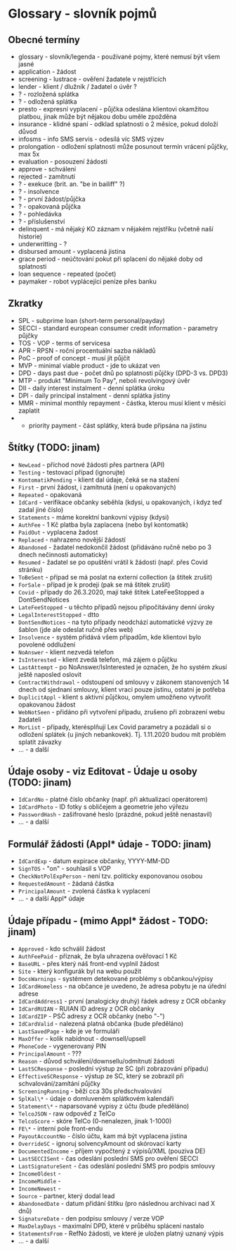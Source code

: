 # Glossary - slovník pojmů

## Obecné termíny

- glossary - slovník/legenda - používané pojmy, které nemusí být všem jasné
- application - žádost
- screening - lustrace - ověření žadatele v rejstřících
- lender - klient / dlužník / žadatel o úvěr ?
- ? - rozložená splátka
- ? - odložená splátka
- presto - expresní vyplacení - půjčka odeslána klientovi okamžitou platbou, jinak může být nějakou dobu uměle zpožděna
- insurance - klidné spaní - odklad splatnosti o 2 měsíce, pokud doloží důvod
- infosms - info SMS servis - odesílá víc SMS výzev
- prolongation - odložení splatnosti může posunout termín vrácení půjčky, max 5x
- evaluation - posouzení žádosti
- approve - schválení
- rejected - zamítnutí
- ? - exekuce (brit. an. "be in bailiff" ?)
- ? - insolvence
- ? - první žádost/půjčka
- ? - opakovaná půjčka
- ? - pohledávka
- ? - příslušenství
- delinquent - má nějaký KO záznam v nějakém rejstříku (včetně naší historie)
- underwritting - ?
- disbursed amount - vyplacená jistina
- grace period - neúčtování pokut při splacení do nějaké doby od splatnosti
- loan sequence - repeated (počet)
- paymaker - robot vyplácející peníze přes banku

## Zkratky

- SPL - subprime loan (short-term personal/payday)
- SECCI - standard european consumer credit information - parametry půjčky
- TOS - VOP - terms of servicesa
- APR - RPSN - roční procentuální sazba nákladů
- PoC - proof of concept - musí jít půjčit
- MVP - minimal viable product - jde to ukázat ven
- DPD - days past due - počet dnů po splatnosti půjčky (DPD-3 vs. DPD3)
- MTP - produkt "Minimum To Pay", neboli revolvingový úvěr
- DII - daily interest instalment - denní splátka úroku
- DPI - daily principal instalment - denní splátka jistiny
- MMR - minimal monthly repayment - částka, kterou musí klient v měsíci zaplatit
-
  - priority payment - část splátky, která bude připsána na jistinu

## Štítky (TODO: jinam)

- `NewLead` - příchod nové žádosti přes partnera (API)
- `Testing` - testovací případ (ignorujte)
- `KontomatikPending` - klient dal údaje, čeká se na stažení
- `First` - první žádost, i zamítnutá (není u opakovaných)
- `Repeated` - opakovaná
- `IdCard` - verifikace občanky seběhla (kdysi, u opakovaných, i kdyz teď zadal jiné číslo)
- `Statements` - máme korektní bankovní výpisy (kdysi)
- `AuthFee` - 1 Kč platba byla zaplacena (nebo byl kontomatik)
- `PaidOut` - vyplacena žadost
- `Replaced` - nahrazeno novější žádostí
- `Abandoned` - žadatel nedokončil žádost (přidáváno ručně nebo po 3 dnech nečinnosti automaticky)
- `Resumed` - žadatel se po opuštění vrátil k žádosti (např. přes Covid stránku)
- `ToBeSent` - případ se má poslat na externí collection (a štítek zrušit)
- `ForSale` - případ je k prodeji (pak se má štítek zrušit)
- `Covid` - případy do 26.3.2020, mají také štítek LateFeeStopped a DontSendNotices
- `LateFeeStopped` - u těchto případů nejsou připočítávány denní úroky
- `LegalInterestStopped` - dtto
- `DontSendNotices` - na tyto případy neodchází automatické výzvy ze šablon (jde ale odeslat ručně přes web)
- `Insolvence` - systém přidává všem případům, kde klientovi bylo povolené oddlužení
- `NoAnswer` - klient nezvedá telefon
- `IsInterested` - klient zvedá telefon, má zájem o půjčku
- `LastAttempt` - po NoAnswer/IsInterested je označen, že ho systém zkusí ještě naposled oslovit
- `ContractWithdrawal` - odstoupení od smlouvy v zákonem stanovených 14 dnech od sjednaní smlouvy, klient vraci pouze jistinu, ostatni je potřeba
- `DuplicitAppl` - klient s aktivní půjčkou, omylem umožňeno vytvořit opakovanou žádost
- `WebNotSeen` - přidáno při vytvoření případu, zrušeno při zobrazení webu žadateli
- `MorList` - případy, kterésplňují Lex Covid parametry a pozádali si o odložení splátek (u jiných nebankovek). Tj. 1.11.2020 budou mít problém splatit závazky
- ... - a další

## Údaje osoby - viz Editovat - Údaje u osoby (TODO: jinam)

- `IdCardNo` - platné číslo občanky (např. při aktualizaci operátorem)
- `IdCardPhoto` - ID fotky s obličejem a geometrie jeho výřezu
- `PasswordHash` - zašifrované heslo (prázdné, pokud ještě nenastavil)
- ... - a další

## Formulář žádosti (Appl\* údaje - TODO: jinam)

- `IdCardExp` - datum expirace občanky, YYYY-MM-DD
- `SignTOS` - "on" - souhlasil s VOP
- `CheckNotPolExpPerson` - není tzv. politicky exponovanou osobou
- `RequestedAmount` - žádaná částka
- `PrincipalAmount` - zvolená částka k vyplacení
- ... - a další Appl\* údaje

## Údaje případu - (mimo Appl\* žádost - TODO: jinam)

- `Approved` - kdo schválil žádost
- `AuthFeePaid` - příznak, že byla uhrazena ověřovací 1 Kč
- `BaseURL` - přes který náš front-end vyplnil žádost
- `Site` - který konfigurák byl na webu použit
- `DocsWarnings` - systémem detekované problémy s občankou/výpisy
- `IdCardHomeless` - na občance je uvedeno, že adresa pobytu je na úřední adrese
- `IdCardAddress1` - první (analogicky druhý) řádek adresy z OCR občanky
- `IdCardRUIAN` - RUIAN ID adresy z OCR občanky
- `IdCardZIP` - PSČ adresy z OCR občanky (nebo "-")
- `IdCardValid` - nalezená platná občanka (bude předěláno)
- `LastSavedPage` - kde je ve formuláři
- `MaxOffer` - kolik nabídnout - downsell/upsell
- `PhoneCode` - vygenerovaný PIN
- `PrincipalAmount` - ???
- `Reason` - důvod schválení/downsellu/odmítnutí žádosti
- `LastSCResponse` - poslední výstup ze SC (při zobrazování případu)
- `EffectiveSCResponse` - výstup ze SC, který se zobrazil při schvalování/zamítání půjčky
- `ScreeningRunning` - běží cca 30s předschvalování
- `SplKal\*` - údaje o domluveném splátkovém kalendáři
- `Statement\*` - naparsované vypisy z účtu (bude předěláno)
- `TelcoJSON` - raw odpověď z TelCo
- `TelcoScore` - skóre TelCo (0-nenalezen, jinak 1-1000)
- `FE\*` - interní pole front-endu
- `PayoutAccountNo` - číslo účtu, kam má být vyplacena jistina
- `OverrideSC` - ignoruj solvencyAmount od skórovací karty
- `DocumentedIncome` - příjem vypočtený z výpisů/XML (pouziva DE)
- `LastSECCISent` - čas odeslání poslední SMS pro ověření SECCI
- `LastSignatureSent` - čas odeslání poslední SMS pro podpis smlouvy
- `IncomeOldest` -
- `IncomeMiddle` -
- `IncomeNewest` -
- `Source` - partner, který dodal lead
- `AbandonedDate` - datum přidání štítku (pro následnou archivaci nad X dnů)
- `SignatureDate` - den podpisu smlouvy / verze VOP
- `MaxDelayDays` - maximalní DPD, které v průběhu splácení nastalo
- `StatementsFrom` - RefNo žádosti, ve které je uložen platný uznaný výpis
- ... - a další

